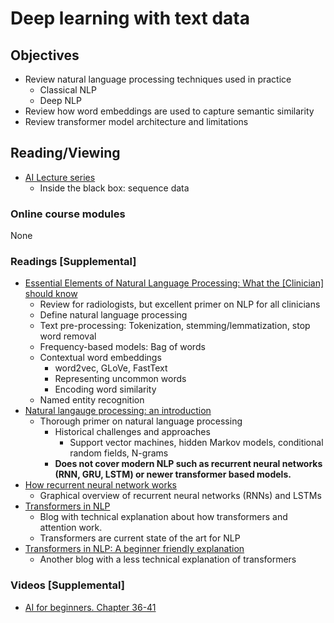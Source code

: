 # Deep learning with text data
## Objectives
- Review natural language processing techniques used in practice
  - Classical NLP
  - Deep NLP
- Review how word embeddings are used to capture semantic similarity
- Review transformer model architecture and limitations
## Reading/Viewing
- [AI Lecture series](http://intranet.mayo.edu/charlie/department-medicine-rst/ai-informatics/ai-informatics-training-resources/)
  - Inside the black box: sequence data
### Online course modules
None
### Readings [Supplemental]
- [Essential Elements of Natural Language Processing: What the [Clinician] should know](https://pubmed.ncbi.nlm.nih.gov/31537505/)
  - Review for radiologists, but excellent primer on NLP for all clinicians
  - Define natural language processing
  - Text pre-processing: Tokenization, stemming/lemmatization, stop word removal
  - Frequency-based models: Bag of words
  - Contextual word embeddings
    - word2vec, GLoVe, FastText
    - Representing uncommon words
    - Encoding word similarity
  - Named entity recognition
- [Natural langauge processing: an introduction](https://www.ncbi.nlm.nih.gov/pmc/articles/PMC3168328/)
  - Thorough primer on natural language processing
    - Historical challenges and approaches
      - Support vector machines, hidden Markov models, conditional random fields, N-grams
    - **Does not cover modern NLP such as recurrent neural networks (RNN, GRU, LSTM) or newer transformer based 
      models.**
- [How recurrent neural network works](https://dataaspirant.com/how-recurrent-neural-network-rnn-works/)
  - Graphical overview of recurrent neural networks (RNNs) and LSTMs
- [Transformers in NLP](https://www.analyticsvidhya.com/blog/2019/06/understanding-transformers-nlp-state-of-the-art-models/)
  - Blog with technical explanation about how transformers and attention work.
  - Transformers are current state of the art for NLP
- [Transformers in NLP: A beginner friendly explanation](https://towardsdatascience.com/transformers-89034557de14)
  - Another blog with a less technical explanation of transformers
### Videos [Supplemental]
- [AI for beginners. Chapter 36-41](https://www.youtube.com/watch?v=JMUxmLyrhSk&t=16142s)

